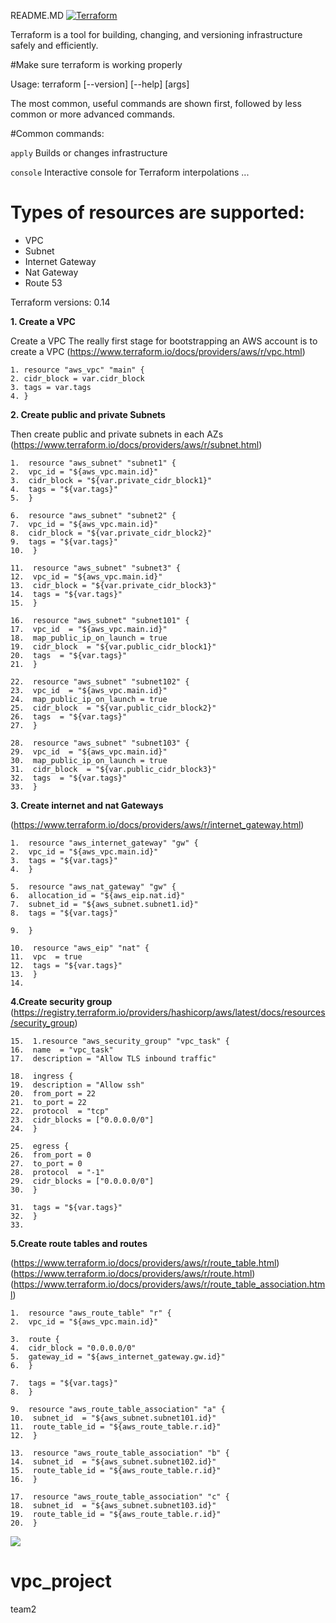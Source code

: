 README.MD
[![Terraform](https://camo.githubusercontent.com/67a5f8c23e17abe7c416d4a93edb99e090bc9701879d596acd017ae846252a7b/68747470733a2f2f7777772e7465727261666f726d2e696f2f6173736574732f696d616765732f6c6f676f2d6861736869636f72702d33663130373332662e737667)](https://camo.githubusercontent.com/67a5f8c23e17abe7c416d4a93edb99e090bc9701879d596acd017ae846252a7b/68747470733a2f2f7777772e7465727261666f726d2e696f2f6173736574732f696d616765732f6c6f676f2d6861736869636f72702d33663130373332662e737667)

Terraform is a tool for building, changing, and versioning infrastructure safely and efficiently. 

#Make sure terraform is working properly

Usage: terraform [--version] [--help] <command> [args]

The most common, useful commands are shown first, followed by
less common or more advanced commands.

 #Common commands:

`apply`  Builds or changes infrastructure

`console`  Interactive console for Terraform interpolations
...

# Types of resources are supported:

 -   VPC
 -   Subnet
 -   Internet Gateway
 -   Nat Gateway
 -   Route 53

  Terraform versions: 0.14
  
   **1. Create a VPC**

Create a VPC The really first stage for bootstrapping an AWS account    is to create a VPC    (https://www.terraform.io/docs/providers/aws/r/vpc.html)

  

    1. resource "aws_vpc" "main" {
    2. cidr_block = var.cidr_block
    3. tags = var.tags
    4. }

  
**2. Create public and private Subnets**

Then create public and private subnets in each AZs
(https://www.terraform.io/docs/providers/aws/r/subnet.html)

    1.  resource "aws_subnet" "subnet1" {
    2.  vpc_id = "${aws_vpc.main.id}"
    3.  cidr_block = "${var.private_cidr_block1}"
    4.  tags = "${var.tags}"
    5.  }

    6.  resource "aws_subnet" "subnet2" {
    7.  vpc_id = "${aws_vpc.main.id}"
    8.  cidr_block = "${var.private_cidr_block2}"
    9.  tags = "${var.tags}"
    10.  }
    
    11.  resource "aws_subnet" "subnet3" {
    12.  vpc_id = "${aws_vpc.main.id}"
    13.  cidr_block = "${var.private_cidr_block3}"
    14.  tags = "${var.tags}"
    15.  }
    
    16.  resource "aws_subnet" "subnet101" {
    17.  vpc_id  = "${aws_vpc.main.id}"
    18.  map_public_ip_on_launch = true
    19.  cidr_block  = "${var.public_cidr_block1}"
    20.  tags  = "${var.tags}"
    21.  }
    
    22.  resource "aws_subnet" "subnet102" {
    23.  vpc_id  = "${aws_vpc.main.id}"
    24.  map_public_ip_on_launch = true
    25.  cidr_block  = "${var.public_cidr_block2}"
    26.  tags  = "${var.tags}"
    27.  }
    
    28.  resource "aws_subnet" "subnet103" {
    29.  vpc_id  = "${aws_vpc.main.id}"
    30.  map_public_ip_on_launch = true
    31.  cidr_block  = "${var.public_cidr_block3}"
    32.  tags  = "${var.tags}"
    33.  }


**3. Create internet and nat Gateways**

(https://www.terraform.io/docs/providers/aws/r/internet_gateway.html)

    1.  resource "aws_internet_gateway" "gw" {
    2.  vpc_id = "${aws_vpc.main.id}"
    3.  tags = "${var.tags}"
    4.  }
    
    5.  resource "aws_nat_gateway" "gw" {
    6.  allocation_id = "${aws_eip.nat.id}"
    7.  subnet_id = "${aws_subnet.subnet1.id}"
    8.  tags = "${var.tags}"
    
    9.  }
    
    10.  resource "aws_eip" "nat" {
    11.  vpc  = true
    12.  tags = "${var.tags}"
    13.  }
    14. 

**4.Create security group**
(https://registry.terraform.io/providers/hashicorp/aws/latest/docs/resources/security_group)

    15.  1.resource "aws_security_group" "vpc_task" {
    16.  name  = "vpc_task"
    17.  description = "Allow TLS inbound traffic"
    
    18.  ingress {
    19.  description = "Allow ssh"
    20.  from_port = 22
    21.  to_port = 22
    22.  protocol  = "tcp"
    23.  cidr_blocks = ["0.0.0.0/0"]
    24.  }

    25.  egress {
    26.  from_port = 0
    27.  to_port = 0
    28.  protocol  = "-1"
    29.  cidr_blocks = ["0.0.0.0/0"]
    30.  }
    
    31.  tags = "${var.tags}"
    32.  }
    33. 

**5.Create route tables and routes**

(https://www.terraform.io/docs/providers/aws/r/route_table.html)
(https://www.terraform.io/docs/providers/aws/r/route.html)
(https://www.terraform.io/docs/providers/aws/r/route_table_association.html)

    1.  resource "aws_route_table" "r" {
    2.  vpc_id = "${aws_vpc.main.id}"
    
    3.  route {
    4.  cidr_block = "0.0.0.0/0"
    5.  gateway_id = "${aws_internet_gateway.gw.id}"
    6.  }
    
    7.  tags = "${var.tags}"
    8.  }
    
    9.  resource "aws_route_table_association" "a" {
    10.  subnet_id  = "${aws_subnet.subnet101.id}"
    11.  route_table_id = "${aws_route_table.r.id}"
    12.  }
    
    13.  resource "aws_route_table_association" "b" {
    14.  subnet_id  = "${aws_subnet.subnet102.id}"
    15.  route_table_id = "${aws_route_table.r.id}"
    16.  }
    
    17.  resource "aws_route_table_association" "c" {
    18.  subnet_id  = "${aws_subnet.subnet103.id}"
    19.  route_table_id = "${aws_route_table.r.id}"
    20.  }

**![](https://lh3.googleusercontent.com/c2lSElpvxKLnwqtpAjtd7bG9dj6yE8lR4MVaarENzqANR40w5uJm9038cFYz9AM-9e09f1gOkNdFjEQ5xlqxfw4VwMYW0Wwc9GwQP9l5Kba9Cb_YoZ63_wxpPGWDleEaRmn_tZxBbx4)**

# vpc_project
team2
<!--stackedit_data:
eyJoaXN0b3J5IjpbLTE4NDQxMzA2MTIsLTEzNDY0OTkwMjAsND
c4ODM4OTYxXX0=
-->